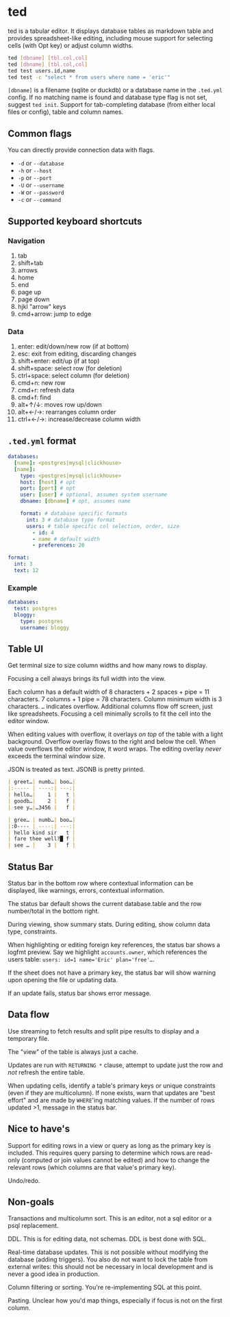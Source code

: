 # ted

ted is a tabular editor. It displays database tables as markdown table and provides spreadsheet-like editing, including mouse support for selecting cells (with Opt key) or adjust column widths.

```sh
ted [dbname] [tbl.col,col]
ted [dbname] [tbl.col,col]
ted test users.id,name
ted test -c "select * from users where name = 'eric'"
```

`[dbname]` is a filename (sqlite or duckdb) or a database name in the `.ted.yml` config. If no matching name is found and database type flag is not set, suggest `ted init`. Support for tab-completing database (from either local files or config), table and column names.

## Common flags

You can directly provide connection data with flags.

- `-d` or `--database`
- `-h` or `--host`
- `-p` or `--port`
- `-U` or `--username`
- `-W` or `--password`
- `-c` or `--command`

## Supported keyboard shortcuts

### Navigation

1. tab
1. shift+tab
1. arrows
1. home
1. end
1. page up
1. page down
1. hjkl "arrow" keys
1. cmd+arrow: jump to edge

### Data

1. enter: edit/down/new row (if at bottom)
1. esc: exit from editing, discarding changes
1. shift+enter: edit/up (if at top)
1. shift+space: select row (for deletion)
1. ctrl+space: select column (for deletion)
1. cmd+n: new row
1. cmd+r: refresh data
1. cmd+f: find
1. alt+↑/↓: moves row up/down
1. alt+←/→: rearranges column order
1. ctrl+←/→: increase/decrease column width

## `.ted.yml` format

```yml
databases:
  [name]: <postgres|mysql|clickhouse>
  [name]:
    type: <postgres|mysql|clickhouse>
    host: [host] # opt
    port: [port] # opt
    user: [user] # optional, assumes system username
    dbname: [dbname] # opt, assumes name

    format: # database specific formats
      int: 3 # database type format
      users: # table specific col selection, order, size
        - id: 4
        - name # default width
        - preferences: 20

format:
  int: 3
  text: 12
```

### Example

```yml
databases:
  test: postgres
  bloggy:
    type: postgres
    username: bloggy
```

## Table UI

Get terminal size to size column widths and how many rows to display.

Focusing a cell always brings its full width into the view.

Each column has a default width of 8 characters + 2 spaces + pipe = 11 characters. 7 columns + 1 pipe = 78 characters. Column minimum width is 3 characters. `…` indicates overflow. Additional columns flow off screen, just like spreadsheets. Focusing a cell minimally scrolls to fit the cell into the editor window.

When editing values with overflow, it overlays _on top_ of the table with a light background. Overflow overlay flows to the right and below the cell. When value overflows the editor window, it word wraps. The editing overlay _never_ exceeds the terminal window size.

JSON is treated as text. JSONB is pretty printed.

```md
| greet…| numb…| boo…|
|:----- | ----:| ---:|
| hello…|    1 |   t |
| goodb…|    2 |   f |
| see y…|…3456 |   f |

| gree… | numb…| boo…|
|:0---- | ----:| ---:|
| hello kind sir   t |
| fare thee well?█ f |
| see … |    3 |   f |
```

## Status Bar

Status bar in the bottom row where contextual information can be displayed, like warnings, errors, contextual information.

The status bar default shows the current database.table and the row number/total in the bottom right.

During viewing, show summary stats. During editing, show column data type, constraints.

When highlighting or editing foreign key references, the status bar shows a logfmt preview. Say we highlight `accounts.owner`, which references the users table: `users: id=1 name='Eric' plan='free'…`.

If the sheet does not have a primary key, the status bar will show warning upon opening the file or updating data.

If an update fails, status bar shows error message.

## Data flow

Use streaming to fetch results and split pipe results to display and a temporary file.

The "view" of the table is always just a cache.

Updates are run with `RETURNING *` clause, attempt to update just the row and *not* refresh the entire table.

When updating cells, identify a table's primary keys or unique constraints (even if they are multicolumn). If none exists, warn that updates are "best effort" and are made by `WHERE`'ing matching values. If the number of rows updated >1, message in the status bar.

## Nice to have's

Support for editing rows in a view or query as long as the primary key is included. This requires query parsing to determine which rows are read-only (computed or join values cannot be edited) and how to change the relevant rows (which columns are that value's primary key).

Undo/redo.

## Non-goals

Transactions and multicolumn sort. This is an editor, not a sql editor or a psql replacement.

DDL. This is for editing data, not schemas. DDL is best done with SQL.

Real-time database updates. This is not possible without modifying the database (adding triggers). You also do not want to lock the table from external writes: this should not be necessary in local development and is never a good idea in production.

Column filtering or sorting. You're re-implementing SQL at this point.

Pasting. Unclear how you'd map things, especially if focus is not on the first column.
